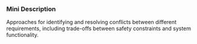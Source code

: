 ### Mini Description

Approaches for identifying and resolving conflicts between different requirements, including trade-offs between safety constraints and system functionality.

